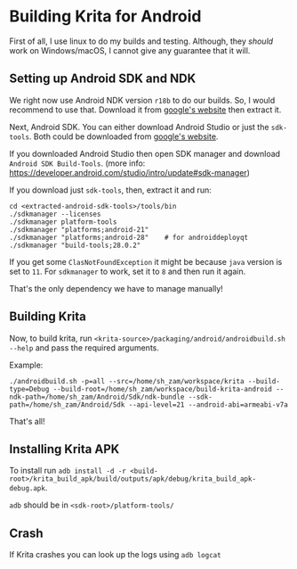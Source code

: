 # Building Krita for Android

First of all, I use linux to do my builds and testing. Although,
they _should_ work on Windows/macOS, I cannot give any guarantee 
that it will.

## Setting up Android SDK and NDK

We right now use Android NDK version `r18b` to do our builds. So,
I would recommend to use that. Download it from [google's website](https://developer.android.com/ndk/downloads/older_releases.html)
then extract it.

Next, Android SDK. You can either download Android Studio or just
the `sdk-tools`. Both could be downloaded from [google's website](https://developer.android.com/studio).

If you downloaded Android Studio then open SDK manager and download
`Android SDK Build-Tools`.
(more info: https://developer.android.com/studio/intro/update#sdk-manager)

If you download just `sdk-tools`, then, extract it and run:

```shell
cd <extracted-android-sdk-tools>/tools/bin
./sdkmanager --licenses
./sdkmanager platform-tools
./sdkmanager "platforms;android-21"
./sdkmanager "platforms;android-28"    # for androiddeployqt
./sdkmanager "build-tools;28.0.2"
```

If you get some `ClasNotFoundException` it might be because `java`
version is set to `11`. For `sdkmanager` to work, set it to `8` and
then run it again.

That's the only dependency we have to manage manually!

## Building Krita

Now, to build krita, run `<krita-source>/packaging/android/androidbuild.sh --help`
and pass the required arguments.

Example:

```shell
./androidbuild.sh -p=all --src=/home/sh_zam/workspace/krita --build-type=Debug --build-root=/home/sh_zam/workspace/build-krita-android --ndk-path=/home/sh_zam/Android/Sdk/ndk-bundle --sdk-path=/home/sh_zam/Android/Sdk --api-level=21 --android-abi=armeabi-v7a
```

That's all!

## Installing Krita APK

To install run `adb install -d -r <build-root>/krita_build_apk/build/outputs/apk/debug/krita_build_apk-debug.apk`.

`adb` should be in `<sdk-root>/platform-tools/`

## Crash

If Krita crashes you can look up the logs using `adb logcat`

